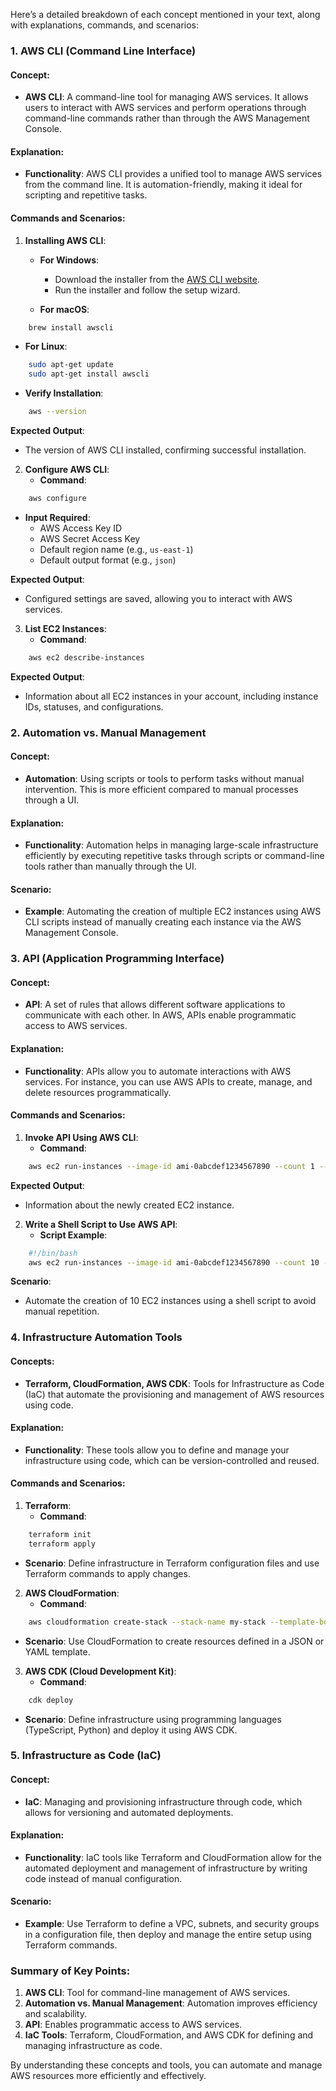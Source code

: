 Here’s a detailed breakdown of each concept mentioned in your text, along with explanations, commands, and scenarios:

### 1. **AWS CLI (Command Line Interface)**

#### **Concept:**
- **AWS CLI**: A command-line tool for managing AWS services. It allows users to interact with AWS services and perform operations through command-line commands rather than through the AWS Management Console.

#### **Explanation:**
- **Functionality**: AWS CLI provides a unified tool to manage AWS services from the command line. It is automation-friendly, making it ideal for scripting and repetitive tasks.

#### **Commands and Scenarios:**

1. **Installing AWS CLI**:
   - **For Windows**:
     - Download the installer from the [AWS CLI website](https://aws.amazon.com/cli/).
     - Run the installer and follow the setup wizard.

   - **For macOS**:
 ```bash
     brew install awscli
 ```

   - **For Linux**:
 ```bash
     sudo apt-get update
     sudo apt-get install awscli
 ```

   - **Verify Installation**:
 ```bash
     aws --version
 ```

   **Expected Output**:
   - The version of AWS CLI installed, confirming successful installation.

2. **Configure AWS CLI**:
   - **Command**:
 ```bash
     aws configure
 ```
   - **Input Required**:
     - AWS Access Key ID
     - AWS Secret Access Key
     - Default region name (e.g., `us-east-1`)
     - Default output format (e.g., `json`)

   **Expected Output**:
   - Configured settings are saved, allowing you to interact with AWS services.

3. **List EC2 Instances**:
   - **Command**:
 ```bash
     aws ec2 describe-instances
 ```

   **Expected Output**:
   - Information about all EC2 instances in your account, including instance IDs, statuses, and configurations.

### 2. **Automation vs. Manual Management**

#### **Concept:**
- **Automation**: Using scripts or tools to perform tasks without manual intervention. This is more efficient compared to manual processes through a UI.

#### **Explanation:**
- **Functionality**: Automation helps in managing large-scale infrastructure efficiently by executing repetitive tasks through scripts or command-line tools rather than manually through the UI.

#### **Scenario:**
- **Example**: Automating the creation of multiple EC2 instances using AWS CLI scripts instead of manually creating each instance via the AWS Management Console.

### 3. **API (Application Programming Interface)**

#### **Concept:**
- **API**: A set of rules that allows different software applications to communicate with each other. In AWS, APIs enable programmatic access to AWS services.

#### **Explanation:**
- **Functionality**: APIs allow you to automate interactions with AWS services. For instance, you can use AWS APIs to create, manage, and delete resources programmatically.

#### **Commands and Scenarios:**

1. **Invoke API Using AWS CLI**:
   - **Command**:
 ```bash
     aws ec2 run-instances --image-id ami-0abcdef1234567890 --count 1 --instance-type t2.micro --key-name MyKeyPair
 ```

   **Expected Output**:
   - Information about the newly created EC2 instance.

2. **Write a Shell Script to Use AWS API**:
   - **Script Example**:
 ```bash
     #!/bin/bash
     aws ec2 run-instances --image-id ami-0abcdef1234567890 --count 10 --instance-type t2.micro --key-name MyKeyPair
 ```

   **Scenario**:
   - Automate the creation of 10 EC2 instances using a shell script to avoid manual repetition.

### 4. **Infrastructure Automation Tools**

#### **Concepts:**
- **Terraform, CloudFormation, AWS CDK**: Tools for Infrastructure as Code (IaC) that automate the provisioning and management of AWS resources using code.

#### **Explanation:**
- **Functionality**: These tools allow you to define and manage your infrastructure using code, which can be version-controlled and reused.

#### **Commands and Scenarios:**

1. **Terraform**:
   - **Command**:
 ```bash
     terraform init
     terraform apply
 ```
   - **Scenario**: Define infrastructure in Terraform configuration files and use Terraform commands to apply changes.

2. **AWS CloudFormation**:
   - **Command**:
 ```bash
     aws cloudformation create-stack --stack-name my-stack --template-body file://template.json
 ```
   - **Scenario**: Use CloudFormation to create resources defined in a JSON or YAML template.

3. **AWS CDK (Cloud Development Kit)**:
   - **Command**:
 ```bash
     cdk deploy
 ```
   - **Scenario**: Define infrastructure using programming languages (TypeScript, Python) and deploy it using AWS CDK.

### 5. **Infrastructure as Code (IaC)**

#### **Concept:**
- **IaC**: Managing and provisioning infrastructure through code, which allows for versioning and automated deployments.

#### **Explanation:**
- **Functionality**: IaC tools like Terraform and CloudFormation allow for the automated deployment and management of infrastructure by writing code instead of manual configuration.

#### **Scenario**:
- **Example**: Use Terraform to define a VPC, subnets, and security groups in a configuration file, then deploy and manage the entire setup using Terraform commands.

### Summary of Key Points:

1. **AWS CLI**: Tool for command-line management of AWS services.
2. **Automation vs. Manual Management**: Automation improves efficiency and scalability.
3. **API**: Enables programmatic access to AWS services.
4. **IaC Tools**: Terraform, CloudFormation, and AWS CDK for defining and managing infrastructure as code.

By understanding these concepts and tools, you can automate and manage AWS resources more efficiently and effectively.